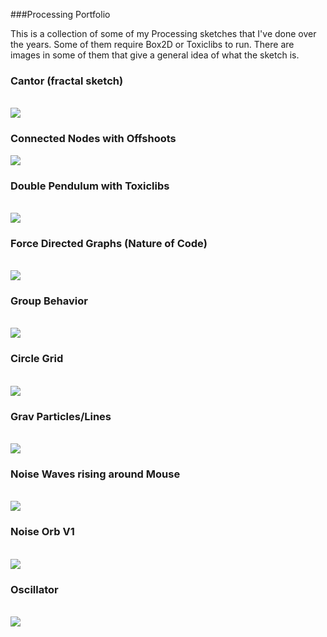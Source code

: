 ###Processing Portfolio

This is a collection of some of my Processing sketches that I've done over the years. Some of them require Box2D or Toxiclibs to run. There are images in some of them that give a general idea of what the sketch is.

<p>
  <h3>Cantor (fractal sketch)</h3>
  <br>
  <img src="https://github.com/snosenzo/Processing-Portfolio/blob/master/CantorWeb/cantor128.37483.png"/>
</p>

<p>
  <h3>Connected Nodes with Offshoots</h3>
  <img src="https://github.com/snosenzo/Processing-Portfolio/blob/master/Connectin__Nodes_V3_offshoots_fixednoise/offshoots699.png"/>
</p>

<p>
  <h3>Double Pendulum with Toxiclibs</h3><br>
  <img src="https://github.com/snosenzo/Processing-Portfolio/blob/master/Double_Pendulum_Toxi/dblpend73.png"/>
</p>

<p>
  <h3>Force Directed Graphs (Nature of Code)</h3><br>
  <img src="https://github.com/snosenzo/Processing-Portfolio/blob/master/E5ArrayofForceDirctdGraphs/fdg94.png"/>
</p>

<p>
  <h3>Group Behavior</h3><br>
  <img src="https://github.com/snosenzo/Processing-Portfolio/blob/master/Group_behavior/groupbehavior349.png"/>
</p>

<p>
  <h3>Circle Grid</h3><br>
  <img src="https://github.com/snosenzo/Processing-Portfolio/blob/master/circlegrid/circle-583.png"/>
</p>

<p>
  <h3>Grav Particles/Lines</h3><br>
  <img src="https://github.com/snosenzo/Processing-Portfolio/blob/master/gravitylinesexperiment/orbitlines591.png"/>
</p>

<p>
  <h3>Noise Waves rising around Mouse</h3><br>
  <img src="https://github.com/snosenzo/Processing-Portfolio/blob/master/noise_where_mouse_is_y_dir/mousenoise143.png"/>
</p>

<p>
  <h3>Noise Orb V1</h3><br>
  <img src="https://github.com/snosenzo/Processing-Portfolio/blob/master/noiseorbv1/swirlynoise102.png"/>
</p>

<p>
  <h3>Oscillator</h3><br>
  <img src="https://github.com/snosenzo/Processing-Portfolio/blob/master/oscillating_funnel_V3_x/oscill2847.5088.png"/>
</p>




